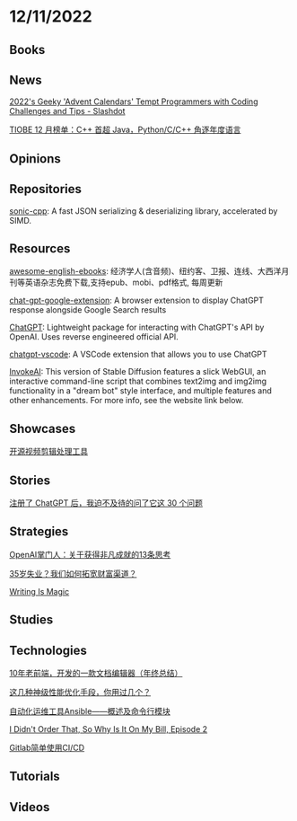 # 12/11/2022

## Books

## News
[2022's Geeky 'Advent Calendars' Tempt Programmers with Coding Challenges and Tips - Slashdot](https://developers.slashdot.org/story/22/12/05/0629239/2022s-geeky-advent-calendars-tempt-programmers-with-coding-challenges-and-tips)

[TIOBE 12 月榜单：C++ 首超 Java，Python/C/C++ 角逐年度语言](https://www.oschina.net/news/220684/tiobe-index-202212)

## Opinions

## Repositories
[sonic-cpp](https://github.com/bytedance/sonic-cpp): A fast JSON serializing & deserializing library, accelerated by SIMD.

## Resources
[awesome-english-ebooks](https://github.com/hehonghui/awesome-english-ebooks): 经济学人(含音频)、纽约客、卫报、连线、大西洋月刊等英语杂志免费下载,支持epub、mobi、pdf格式, 每周更新

[chat-gpt-google-extension](https://github.com/wong2/chat-gpt-google-extension): A browser extension to display ChatGPT response alongside Google Search results

[ChatGPT](https://github.com/acheong08/ChatGPT): Lightweight package for interacting with ChatGPT's API by OpenAI. Uses reverse engineered official API.

[chatgpt-vscode](https://github.com/mpociot/chatgpt-vscode): A VSCode extension that allows you to use ChatGPT

[InvokeAI](https://github.com/invoke-ai/InvokeAI): This version of Stable Diffusion features a slick WebGUI, an interactive command-line script that combines text2img and img2img functionality in a "dream bot" style interface, and multiple features and other enhancements. For more info, see the website link below.

## Showcases
[开源视频剪辑处理工具](https://www.oschina.net/project/awesome?columnId=37)

## Stories
[注册了 ChatGPT 后，我迫不及待的问了它这 30 个问题](https://juejin.cn/post/7174725650991808572)

## Strategies
[OpenAI掌门人：关于获得非凡成就的13条思考](https://mp.weixin.qq.com/s/s3m96WG1n-PX7-p5LgkQsA)

[35岁失业？我们如何拓宽财富渠道？](https://mp.weixin.qq.com/s/xX_SA421GyentshYVVl3eQ)

[Writing Is Magic](https://brooker.co.za/blog/2022/11/08/writing.html)

## Studies

## Technologies
[10年老前端，开发的一款文档编辑器（年终总结）](https://juejin.cn/post/7172975010724708389)

[这几种神级性能优化手段，你用过几个？](https://mp.weixin.qq.com/s/3jlATYwE9PNdz0peptZBIg)

[自动化运维工具Ansible——概述及命令行模块](https://juejin.cn/post/7173631447453859876)

[I Didn't Order That, So Why Is It On My Bill, Episode 2](https://ridiculousfish.com/blog/posts/i-didnt-order-that-so-why-is-it-on-my-bill-episode-2.html)

[Gitlab简单使用CI/CD](https://mp.weixin.qq.com/s/ZhiBFFaFEhn1SfdmhMp7PA)

## Tutorials

## Videos
